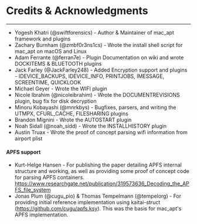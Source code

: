 # Credits & Acknowledgments
-------------------------

* Yogesh Khatri (@swiftforensics) - Author & Maintainer of mac_apt framework and plugins
* Zachary Burnham (@zmbf0r3ns1cs) - Wrote the install shell script for mac_apt on macOS and Linux
* Adam Ferrante (@ferran7e) - Plugin Documentation on wiki and wrote DOCKITEMS & BLUETOOTH plugins
* Jack Farley (@JackFarley248) - Added Encryption support and plugins - IDEVICE_BACKUPS, IDEVICE_INFO, PRINTJOBS, IMESSAGE, SCREENTIME, QUICKLOOK
* Michael Geyer - Wrote the WIFI plugin
* Nicole Ibrahim (@nicoleibrahim) - Wrote the DOCUMENTREVISIONS plugin, bug fix for disk decryption
* Minoru Kobayashi (@mnrkbys) - Bugfixes, parsers, and writing the UTMPX, CFURL_CACHE, FILESHARING plugins
* Brandon Mignini - Wrote the AUTOSTART plugin
* Noah Sidall (@noah_sidd) - Wrote the INSTALLHISTORY plugin
* Austin Truax - Wrote the proof of concept parsing wifi information from airport plist

#### APFS support 
* Kurt-Helge Hansen - For publishing the paper detailing APFS internal structure and working, as well as providing some proof of concept code for parsing APFS containers. https://www.researchgate.net/publication/319573636_Decoding_the_APFS_file_system
* Jonas Plum (@cugu_pio) & Thomas Tempelmann (@tempelorg) - For providing initial reference implementation using kaitai-struct (https://github.com/cugu/apfs.ksy). This was the basis for mac_apt's APFS implementation.
